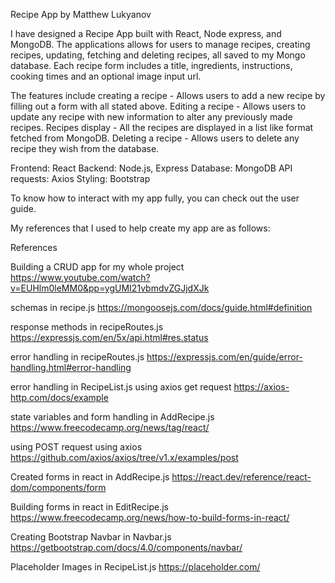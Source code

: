 Recipe App by Matthew Lukyanov

I have designed a Recipe App built with React, Node express, and MongoDB. The applications allows for users to manage recipes,
creating recipes, updating, fetching and deleting recipes, all saved to my Mongo database. Each recipe form includes a title, ingredients,
instructions, cooking times and an optional image input url.

The features include creating a recipe - Allows users to add a new recipe by filling out a form with all stated above.
Editing a recipe - Allows users to update any recipe with new information to alter any previously made recipes.
Recipes display - All the recipes are displayed in a list like format fetched from MongoDB.
Deleting a recipe - Allows users to delete any recipe they wish from the database.

Frontend: React
Backend: Node.js, Express
Database: MongoDB
API requests: Axios
Styling: Bootstrap

To know how to interact with my app fully, you can check out the user guide.

My references that I used to help create my app are as follows:

References

Building a CRUD app for my whole project
https://www.youtube.com/watch?v=EUHlm0leMM0&pp=ygUMI21vbmdvZGJjdXJk

schemas in recipe.js
https://mongoosejs.com/docs/guide.html#definition

response methods in recipeRoutes.js
https://expressjs.com/en/5x/api.html#res.status

error handling in recipeRoutes.js
https://expressjs.com/en/guide/error-handling.html#error-handling

error handling in RecipeList.js using axios get request
https://axios-http.com/docs/example

state variables and form handling in AddRecipe.js
https://www.freecodecamp.org/news/tag/react/

using POST request using axios
https://github.com/axios/axios/tree/v1.x/examples/post

Created forms in react in AddRecipe.js
https://react.dev/reference/react-dom/components/form

Building forms in react in EditRecipe.js
https://www.freecodecamp.org/news/how-to-build-forms-in-react/

Creating Bootstrap Navbar in Navbar.js
https://getbootstrap.com/docs/4.0/components/navbar/

Placeholder Images in RecipeList.js
https://placeholder.com/

